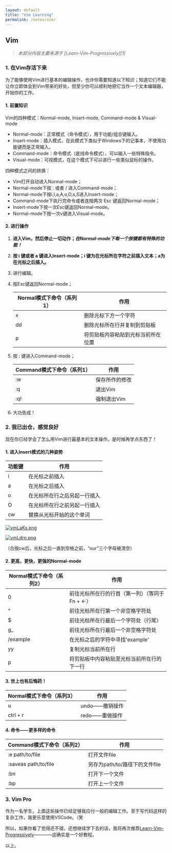 ```yaml
---
layout: default
title: "Vim Learning"
permalink: /notes/vim/
---
```




## Vim

> *本部分内容主要来源于 [Learn-Vim-Progressively][1]*

### 1. 在Vim存活下来

为了能够使用Vim进行基本的编辑操作，也许你需要知道以下知识；知道它们不能让你立即体会到Vim带来的好处，但至少你可以顺利地把它当作一个文本编辑器，开始你的工作。

#### 1. 前置知识

Vim的四种模式：Normal-mode, Insert-mode, Command-mode & Visual-mode

- Normal-mode：正常模式（命令模式），用于功能/组合键输入。
- Insert-mode：插入模式，在此模式下类似于Windows下的记事本，不使用功能键而是正常输入。
- Command-mode：命令模式（底线命令模式），可以输入一些特殊指令。
- Visual-mode：可视模式，在这个模式下可以进行一些类似鼠标的操作。

四种模式之间的转换：

- Vim打开自动进入Normal-mode；
- Normal-mode下按 : 或者 / 进入Command-mode；
- Normal-mode下按i,I,a,A,o,O,s,S进入Insert-mode；
- Command-mode下执行完命令或者连按两次 Esc 键返回Normal-mode；
- Insert-mode下按一次Esc键返回Normal-mode。
- Normal-mode下按一次v键进入Visual-mode。

#### 2. 进行操作

1. **进入Vim，然后停止一切动作；*在Normal-mode下每一个按键都有特殊的功能！***

2. **按 i 键或者 a 键进入Insert-mode；i 键为在光标所在字符之前插入文本；a为在光标之后插入。**

3. 进行编辑。

4. 按Esc键返回Normal-mode；

   | Normal模式下命令（系列1） | 作用                               |
   | ------------------------- | ---------------------------------- |
   | x                         | 删除光标下方一个字符               |
   | dd                        | 删除光标所在行并复制到剪贴板       |
   | p                         | 将剪贴板内容粘贴到光标当前所在位置 |

5. 按 : 键进入Command-mode；

   | Command模式下命令（系列1） | 作用           |
   | -------------------------- | -------------- |
   | :w                         | 保存所作的修改 |
   | :q                         | 退出Vim        |
   | :q!                        | 强制退出Vim    |

6. 大功告成！

### 2. 我已出仓，感觉良好

现在你已经学会了怎么用Vim进行最基本的文本操作。是时候再学点东西了！

#### 1. 进入Insert模式的几种姿势

| 功能键 | 作用                         |
| ------ | ---------------------------- |
| i      | 在光标之前插入               |
| a      | 在光标之后插入               |
| o      | 在光标所在行之后另起一行插入 |
| O      | 在光标所在行之前另起一行插入 |
| cw     | 替换从光标开始的这个单词     |

[![vmLaKs.png](https://s1.ax1x.com/2022/08/05/vmLaKs.png)](https://imgtu.com/i/vmLaKs)

[![vmLdrn.png](https://s1.ax1x.com/2022/08/05/vmLdrn.png)](https://imgtu.com/i/vmLdrn)

（合按cw后，光标之后一直到空格之前，“our”三个字母被清空）

#### 2. 更高，更快，更强的Normal-mode

| Normal模式下命令（系列2） | 作用                                           |
| ------------------------- | ---------------------------------------------- |
| 0                         | 前往光标所在行的行首（第一列）（等同于Fn + ←） |
| ^                         | 前往光标所在行第一个非空格字符处               |
| $                         | 前往光标所在行最后一个字符处（行尾）           |
| g_                        | 前往光标所在行最后一个非空格字符处             |
| /example                  | 在光标之后的字符中寻找'example'                |
| yy                        | 复制光标当前所在行                             |
| p                         | 将剪贴板中内容粘贴至光标当前所在行的下一行     |

#### 3. 世上也有后悔药！

| Normal模式下命令（系列3） | 作用           |
| ------------------------- | -------------- |
| u                         | undo——撤销操作 |
| ctrl + r                  | redo——重做操作 |

#### 4. 命令——更多样的命令

| Command模式下命令（系列2） | 作用                           |
| -------------------------- | ------------------------------ |
| :e  path/to/file           | 打开文件file                   |
| :saveas path/to/file       | 另存为path/to/路径下的文件file |
| :bn                        | 打开下一个文件                 |
| :bp                        | 打开上一个文件                 |

### 3. Vim Pro

作为一名学生，上面这些操作已经足够我应付一般的编辑工作。至于写代码这样的复杂工作，我更乐意使用VSCode。（笑

所以，如果你看了觉得还不错，还想继续学下去的话，我将再次推荐[Learn-Vim-Progressively](http://yannesposito.com/Scratch/en/blog/Learn-Vim-Progressively/)————这确实是一个好教程。

以上。
